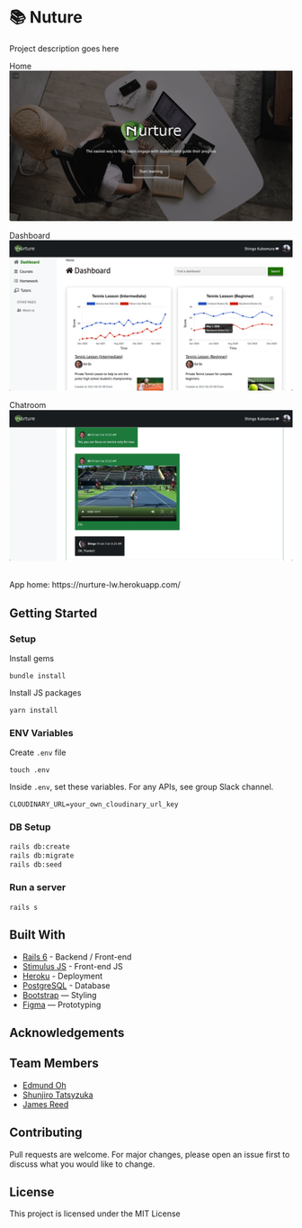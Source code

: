 # 📚 Nuture

Project description goes here

Home
![Home](/app/assets/images/Nurture_home.png "Optional title")

Dashboard
![Dashboard](/app/assets/images/Nurture_dashboard.png "Optional title")

Chatroom
![Chatroom](/app/assets/images/Nurture_chatroom.png "Optional title")

<br>
App home: https://nurture-lw.herokuapp.com/


## Getting Started
### Setup

Install gems
```
bundle install
```
Install JS packages
```
yarn install
```

### ENV Variables
Create `.env` file
```
touch .env
```
Inside `.env`, set these variables. For any APIs, see group Slack channel.
```
CLOUDINARY_URL=your_own_cloudinary_url_key
```

### DB Setup
```
rails db:create
rails db:migrate
rails db:seed
```

### Run a server
```
rails s
```

## Built With
- [Rails 6](https://guides.rubyonrails.org/) - Backend / Front-end
- [Stimulus JS](https://stimulus.hotwired.dev/) - Front-end JS
- [Heroku](https://heroku.com/) - Deployment
- [PostgreSQL](https://www.postgresql.org/) - Database
- [Bootstrap](https://getbootstrap.com/) — Styling
- [Figma](https://www.figma.com) — Prototyping

## Acknowledgements


## Team Members
- [Edmund Oh](https://github.com/Edzandpieces)
- [Shunjiro Tatsyzuka](https://www.linkedin.com/in/syatsuzuka/)
- [James Reed](https://github.com/Jimreed91)

## Contributing
Pull requests are welcome. For major changes, please open an issue first to discuss what you would like to change.

## License
This project is licensed under the MIT License
